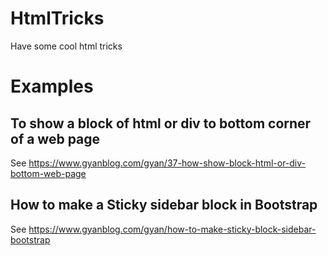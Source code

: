 # HtmlTricks
Have some cool html tricks

# Examples
## To show a block of html or div to bottom corner of a web page
See https://www.gyanblog.com/gyan/37-how-show-block-html-or-div-bottom-web-page

## How to make a Sticky sidebar block in Bootstrap
See https://www.gyanblog.com/gyan/how-to-make-sticky-block-sidebar-bootstrap

